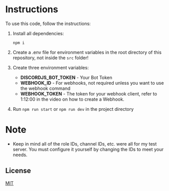 # Instructions

To use this code, follow the instructions:

1. Install all dependencies:

   `npm i`

2. Create a .env file for environment variables in the root directory of this repository, not inside the `src` folder!

3. Create three environment variables:

   - **DISCORDJS_BOT_TOKEN** - Your Bot Token
   - **WEBHOOK_ID** - For webhooks, not required unless you want to use the webhook command
   - **WEBHOOK_TOKEN** - The token for your webhook client, refer to 1:12:00 in the video on how to create a Webhook.

4. Run `npm run start` or `npm run dev` in the project directory

# Note

- Keep in mind all of the role IDs, channel IDs, etc. were all for my test server. You must configure it yourself by changing the IDs to meet your needs.

## License

[MIT](https://choosealicense.com/licenses/mit/)
